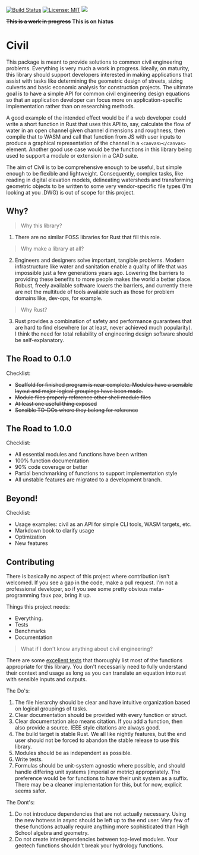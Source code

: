[![Build Status](https://travis-ci.org/skreimeyer/civil.svg?branch=master)](https://travis-ci.org/skreimeyer/civil)
[![License: MIT](https://img.shields.io/badge/License-MIT-yellow.svg)](https://opensource.org/licenses/MIT)
![](https://img.shields.io/crates/d/civil.svg?style=flat)

~~__This is a work in progress__~~
 __This is on hiatus__

# Civil

This package is meant to provide solutions to common civil engineering problems. Everything is very much a work in progress. Ideally, on maturity, this library should support developers interested in making applications that assist with tasks like determining the geometric design of streets, sizing culverts and basic economic analysis for construction projects. The ultimate goal is to have a simple API for common civil engineering design equations so that an application developer can focus more on application-specific implementation rather than on researching methods.

A good example of the intended effect would be if a web developer could write a short function in Rust that uses this API to, say, calculate the flow of water in an open channel given channel dimensions and roughness, then compile that to WASM and call that function from JS with user inputs to produce a graphical representation of the channel in a `<canvas></canvas>` element. Another good use case would be the functions in this library being used to support a module or extension in a CAD suite.

The aim of Civil is to be comprehensive enough to be useful, but simple enough to be flexible and lightweight. Consequently, complex tasks, like reading in digital elevation models, delineating watersheds and transforming geometric objects to be written to some very vendor-specific file types (I'm looking at you .DWG) is out of scope for this project.

## Why?

> Why this library?

1. There are no similar FOSS libraries for Rust that fill this role.

> Why make a library at all?

2. Engineers and designers solve important, tangible problems. Modern infrastructure like water and sanitation enable a quality of life that was impossible just a few generations years ago. Lowering the barriers to providing these benefits to more people makes the world a better place. Robust, freely available software lowers the barriers, and currently there are not the multitude of tools available such as those for problem domains like, dev-ops, for example.

> Why Rust?

3. Rust provides a combination of safety and performance guarantees that are hard to find elsewhere (or at least, never achieved much popularity). I think the need for total reliability of engineering design software should be self-explanatory.

## The Road to 0.1.0
Checklist:
- ~~Scaffold for finished program is near complete. Modules have a sensible layout and major logical groupings have been made.~~
- ~~Module files properly reference other shell module files~~
- ~~At least one useful thing exposed~~
- ~~Sensible TO-DOs where they belong for reference~~

## The Road to 1.0.0
Checklist:
- All essential modules and functions have been written
- 100% function documentation
- 90% code coverage or better
- Partial benchmarking of functions to support implementation style
- All unstable features are migrated to a development branch.

## Beyond!
Checklist:
- Usage examples: civil as an API for simple CLI tools, WASM targets, etc.
- Markdown book to clarify usage
- Optimization
- New features

## Contributing
There is basically no aspect of this project where contribution isn't welcomed. If you see a gap in the code, make a pull request. I'm not a professional developer, so if you see some pretty obvious meta-programming faux pax, bring it up.

Things this project needs:
- Everything.
- Tests
- Benchmarks
- Documentation

> What if I don't know anything about civil engineering?

There are some [excellent texts](https://www.amazon.com/Civil-Engineering-Formulas-Tyler-Hicks/dp/0071614699) that thoroughly list most of the functions appropriate for this library. You don't necessarily need to fully understand their context and usage as long as you can translate an equation into rust with sensible inputs and outputs.

The Do's:
1. The file hierarchy should be clear and have intuitive organization based on logical groupings of tasks.
2. Clear documentation should be provided with every function or struct.
3. Clear documentation also means citation. If you add a function, then also provide a source. IEEE style citations are always good.
4. The build target is stable Rust. We all like nightly features, but the end user should not be forced to abandon the stable release to use this library.
5. Modules should be as independent as possible.
6. Write tests.
7. Formulas should be unit-system agnostic where possible, and should handle differing unit systems (imperial or metric) appropriately. The preference would be for functions to have their unit system as a suffix. There may be a cleaner implementation for this, but for now, explicit seems safer.

The Dont's:
1. Do not introduce dependencies that are not actually necessary. Using the new hotness in async should be left up to the end user. Very few of these functions actually require anything more sophisticated than High School algebra and geometry.
2. Do not create interdependencies between top-level modules. Your geotech functions shouldn't break your hydrology functions.
